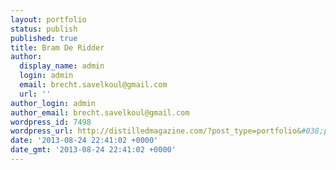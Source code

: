 ```yaml
---
layout: portfolio
status: publish
published: true
title: Bram De Ridder
author:
  display_name: admin
  login: admin
  email: brecht.savelkoul@gmail.com
  url: ''
author_login: admin
author_email: brecht.savelkoul@gmail.com
wordpress_id: 7498
wordpress_url: http://distilledmagazine.com/?post_type=portfolio&#038;p=7498
date: '2013-08-24 22:41:02 +0000'
date_gmt: '2013-08-24 22:41:02 +0000'
---
```


